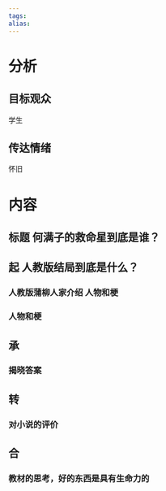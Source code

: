 ```yaml
---
tags: 
alias:
---
```

# 分析
## 目标观众
学生
## 传达情绪
怀旧

# 内容

## 标题 何满子的救命星到底是谁？
## 起 人教版结局到底是什么？
### 人教版蒲柳人家介绍 人物和梗
### 人物和梗
## 承
### 揭晓答案

## 转
### 对小说的评价
## 合
### 教材的思考，好的东西是具有生命力的






